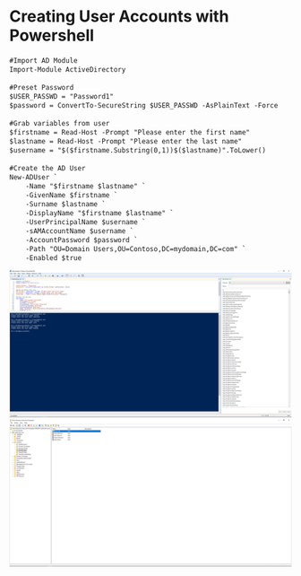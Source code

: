<h1>Creating User Accounts with Powershell</h1>

```
#Import AD Module
Import-Module ActiveDirectory

#Preset Password
$USER_PASSWD = "Password1"
$password = ConvertTo-SecureString $USER_PASSWD -AsPlainText -Force

#Grab variables from user
$firstname = Read-Host -Prompt "Please enter the first name"
$lastname = Read-Host -Prompt "Please enter the last name"
$username = "$($firstname.Substring(0,1))$($lastname)".ToLower()

#Create the AD User
New-ADUser `
	-Name "$firstname $lastname" `
	-GivenName $firstname `
	-Surname $lastname `
	-DisplayName "$firstname $lastname" `
	-UserPrincipalName $username `
	-sAMAccountName $username `
	-AccountPassword $password `
	-Path "OU=Domain Users,OU=Contoso,DC=mydomain,DC=com" `
	-Enabled $true
```

![ADUser](https://github.com/whuynhit/ActiveDirectory/blob/main/How%20to%20use%20Powershell%20with%20Active%20Directory/Creating%20User%20Accounts%20with%20Powershell/sub/1.png)
![ADUser](https://github.com/whuynhit/ActiveDirectory/blob/main/How%20to%20use%20Powershell%20with%20Active%20Directory/Creating%20User%20Accounts%20with%20Powershell/sub/2.png)
